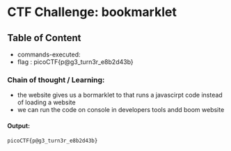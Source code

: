 # CTF Challenge: bookmarklet

## Table of Content

- commands-executed:  
- flag : picoCTF{p@g3_turn3r_e8b2d43b}


### Chain of thought / Learning:
- the website gives us a bormarklet to that runs a javascirpt code instead of loading a website
- we can run the code on console in developers tools andd boom website

#### Output:
```console
picoCTF{p@g3_turn3r_e8b2d43b}
```
